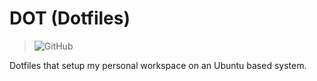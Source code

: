 <!-- SPDX-License-Identifier: zlib-acknowledgement -->

# DOT (Dotfiles)
> ![GitHub](https://img.shields.io/github/license/ryan-mcclue/dot)

Dotfiles that setup my personal workspace on an Ubuntu based system.
